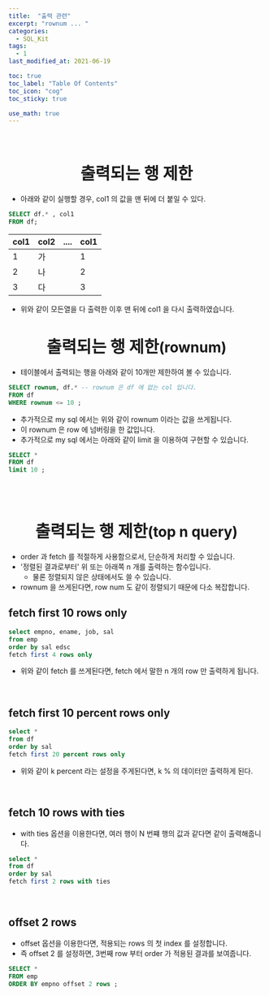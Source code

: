 ```yaml
---
title:  "출력 관련"
excerpt: "rownum ... "
categories:
  - SQL_Kit
tags:
  - 1
last_modified_at: 2021-06-19

toc: true
toc_label: "Table Of Contents"
toc_icon: "cog"
toc_sticky: true

use_math: true
---
```


<br>

# <center><font size="6">출력되는 행 제한</font></center>

- 아래와 같이 실행할 경우, col1 의 값을 맨 뒤에 더 붙일 수 있다. 

```sql
SELECT df.* , col1 
FROM df;
```

| col1 | col2 | .... | col1 |
| ---- | ---- | ---- | ---- |
| 1    | 가   |      | 1    |
| 2    | 나   |      | 2    |
| 3    | 다   |      | 3    |

- 위와 같이 모든열을 다 출력한 이후 맨 뒤에 col1 을 다시 출력하였습니다.

# <center><font size="6">출력되는 행 제한</font>(rownum)</center>

- 테이블에서 출력되는 행을 아래와 같이 10개만 제한하여 볼 수 있습니다.  

```sql
SELECT rownum, df.* -- rownum 은 df 에 없는 col 입니다. 
FROM df 
WHERE rownum <= 10 ; 
```

- 추가적으로 my sql 에서는 위와 같이 rownum 이라는 값을 쓰게됩니다. 
- 이 rownum 은 row 에 넘버링을 한 값입니다. 
- 추가적으로 my sql 에서는 아래와 같이 limit 을 이용하여 구현할 수 있습니다. 

```sql
SELECT *
FROM df 
limit 10 ; 
```

<BR>

<BR>

# <center><font size="6">출력되는 행 제한</font>(top n query)</center>

- order 과 fetch 를 적절하게 사용함으로서, 단순하게 처리할 수 있습니다. 
- '정렬된 결과로부터'  위 또는 아래쪽 n 개를 출력하는 함수입니다. 
  - 물론 정렬되지 않은 상태에서도 쓸 수 있습니다. 
- rownum 을 쓰게된다면, row num 도 같이 정렬되기 때문에 다소 복잡합니다. 

## fetch first 10 rows only

```sql
select empno, ename, job, sal 
from emp
order by sal edsc 
fetch first 4 rows only 
```

- 위와 같이 fetch 를 쓰게된다면, fetch 에서 말한 n 개의 row 만 출력하게 됩니다. 

<br>

## fetch first 10 percent rows only

```sql
select *
from df
order by sal 
fetch first 20 percent rows only 
```

- 위와 같이 k percent 라는 설정을 주게된다면,  k % 의 데이터만 출력하게 된다.

<br>

## fetch 10 rows with ties

- with ties 옵션을 이용한다면, 여러 행이 N 번쨰 행의 값과 같다면 같이 출력해줍니다.

```sql
select *
from df
order by sal 
fetch first 2 rows with ties
```

<BR>

## offset 2 rows

- offset 옵션을 이용한다면, 적용되는 rows 의 첫 index 를 설정합니다.
- 즉 offset 2 를 설정하면, 3번째 row 부터 order 가 적용된 결과를 보여줍니다. 

```sql
SELECT *
FROM emp 
ORDER BY empno offset 2 rows ;  
```



